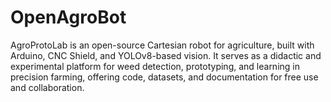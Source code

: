 # OpenAgroBot
AgroProtoLab is an open-source Cartesian robot for agriculture, built with Arduino, CNC Shield, and YOLOv8-based vision. It serves as a didactic and experimental platform for weed detection, prototyping, and learning in precision farming, offering code, datasets, and documentation for free use and collaboration.
